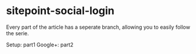 sitepoint-social-login
======================

Every part of the article has a seperate branch, allowing you to easily follow the serie.

Setup: part1
Google+: part2
